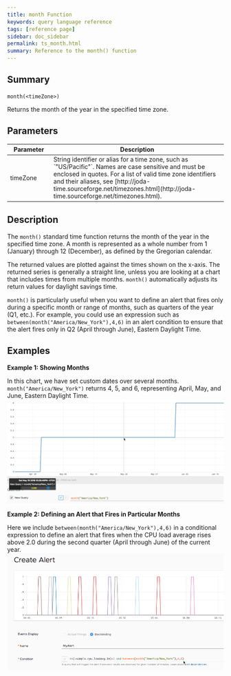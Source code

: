 ```yaml
---
title: month Function
keywords: query language reference
tags: [reference page]
sidebar: doc_sidebar
permalink: ts_month.html
summary: Reference to the month() function
---
```

## Summary
```
month(<timeZone>)
```
Returns the month of the year in the specified time zone.

## Parameters
<table>
<tbody>
<thead>
<tr><th width="20%">Parameter</th><th width="80%">Description</th></tr>
</thead>
<tr><td>timeZone</td>
<td markdown="span">
String identifier or alias for a time zone, such as `"US/Pacific"`. Names are case sensitive and must be enclosed in quotes. For a list of valid time zone identifiers and their aliases, see  [http://joda-time.sourceforge.net/timezones.html](http://joda-time.sourceforge.net/timezones.html).
</td></tr>
</tbody>
</table>


## Description

The `month()` standard time function returns the month of the year in the specified time zone. A month is represented as a whole number from 1 (January) through 12 (December), as defined by the Gregorian calendar.

The returned values are plotted against the times shown on the x-axis. The returned series is generally a straight line, unless you are looking at a chart that includes times from multiple months.
`month()` automatically adjusts its return values for daylight savings time.

`month()` is particularly useful when you want to define an alert that fires only during a specific month or range of months, such as quarters of the year (Q1, etc.). For example, you could use an expression such as `between(month("America/New_York"),4,6)` in an alert condition to ensure that the alert fires only in Q2 (April through June), Eastern Daylight Time.


## Examples

**Example 1: Showing Months**

In this chart, we have set custom dates over several months. `month("America/New_York")` returns 4, 5, and 6, representing April, May, and June, Eastern Daylight Time.
![month](images/ts_month.png)

**Example 2: Defining an Alert that Fires in Particular Months**

Here we include `between(month("America/New_York"),4,6)` in a conditional expression to define an alert that fires when the CPU load average rises above 2.0 during the second quarter (April through June) of the current year.
![month alert](images/ts_month_alert.png)
